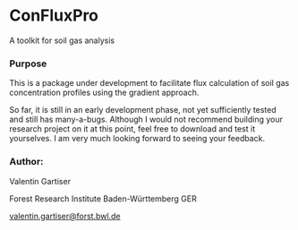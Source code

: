 # ConFluxPro
A toolkit for soil gas analysis

### Purpose
This is a package under development to facilitate flux calculation of soil gas concentration profiles using the gradient approach.

So far, it is still in an early development phase, not yet sufficiently tested and still has many-a-bugs.
Although I would not recommend building your research project on it at this point, feel free to download and test it yourselves.
I am very much looking forward to seeing your feedback.

### Author:
Valentin Gartiser 

Forest Research Institute Baden-Württemberg GER

valentin.gartiser@forst.bwl.de
